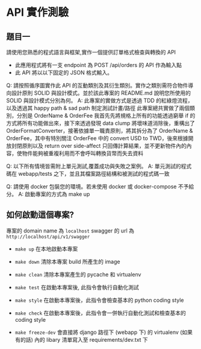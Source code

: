 # API 實作測驗
## 題目一

請使用您熟悉的程式語言與框架,實作一個提供訂單格式檢查與轉換的 API

- 此應用程式將有一支 endpoint 為 POST /api/orders 的 API 作為輸入點
- 此 API 將以以下固定的 JSON 格式輸入。

Q: 請按照循序圖實作此 API 的互動類別及其衍生類別。實作之類別需符合物件導向設計原則 SOLID 與設計模式。並於該此專案的 README.md 說明您所使用的 SOLID 與設計模式分別為何。
A:
    此專案的實做方式是透過 TDD 的紅綠燈流程，以及透過其 happy path & sad path 制定測試計畫/路徑
    此專案總共實做了兩個類別，分別是 OrderName & OrderFee
    我首先先將規格上所有的功能透過窮舉 if 的方式將所有功能做出來，接下來透過發現 data clump 將壞味道消除後，重構出了 OrderFormatConverter，接著依據單一職責原則，將其拆分為了 OrderName & OrderFee，其中有特別關注 OrderFee 中的 convert USD to TWD，後來根據開放封閉原則以及 return over side-affect 只回傳計算結果，並不更新物件內的內容，使物件能夠被重複利用而不會呼叫轉換貨幣而失去資料


Q: 以下所有情境皆需附上單元測試,覆蓋成功與失敗之案例。
A: 單元測試的程式碼在 webapp/tests 之下，並且其檔案路徑結構和被測試的程式碼一致

Q: 請使用 docker 包裝您的環境。若未使用 docker 或 docker-compose 不予給分。
A: 啟動專案的方式為 make up


## 如何啟動這個專案?
專案的 domain name 為 `localhost`
swagger 的 url 為 `http://localhost/api/v1/swagger`

- `make up`
在本地啟動本專案

- `make down`
清除本專案 build 所產生的 image

- `make clean`
清除本專案產生的 pycache 和 virtualenv

- `make test`
在啟動本專案後, 此指令會執行自動化測試

- `make style`
在啟動本專案後，此指令會檢查基本的 python coding style

- `make check`
在啟動本專案後，此指令會一併執行自動化測試和檢查基本的 coding style

- `make freeze-dev`
會直接將 django 路徑下 (webapp 下) 的 virtualenv (如果有的話) 內的 libary 清單寫入至 requirements/dev.txt 下
